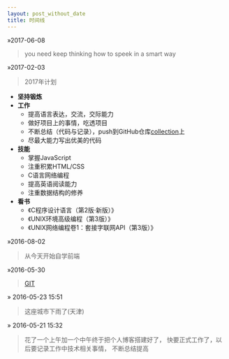 ```yaml
---
layout: post_without_date
title: 时间线
---
```


&raquo;2017-06-08

>you need keep thinking how to speek in a smart way

&raquo;2017-02-03

>2017年计划

+ **坚持锻炼**
+ **工作**
  + 提高语言表达，交流，交际能力
  + 做好项目上的事情，吃透项目
  + 不断总结（代码与记录），push到GitHub仓库[collection](https://github.com/ygxqqx/collection)上
  + 尽最大能力写出优美的代码
+ **技能**
  + 掌握JavaScript
  + 注重积累HTML/CSS
  + C语言网络编程
  + 提高英语阅读能力
  + 注重数据结构的修养
+ **看书**
  + 《C程序设计语言（第2版·新版）》
  + 《UNIX环境高级编程（第3版）》
  + 《UNIX网络编程卷1：套接字联网API（第3版）》


&raquo;2016-08-02

>从今天开始自学前端

&raquo;2016-05-30

>[GIT](http://gitref.justjavac.com/)

&raquo; 2016-05-23 15:51

>这座城市下雨了(天津)

&raquo; 2016-05-21 15:32

>花了一个上午加一个中午终于把个人博客搭建好了，
>快要正式工作了，以后要记录工作中技术相关事情，
>不断总结提高
